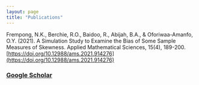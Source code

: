 ```yaml
---
layout: page
title: "Publications"
---
```




Frempong, N.K., Berchie, R.O., Baidoo, R., Abijah, B.A., & Oforiwaa-Amanfo, O.Y. (2021). A Simulation Study to Examine the Bias of Some Sample Measures of Skewness. Applied Mathematical Sciences, 15(4), 189-200. [https://doi.org/10.12988/ams.2021.914276](https://doi.org/10.12988/ams.2021.914276)




### [Google Scholar](https://scholar.google.com/citations?view_op=list_works&hl=en&hl=en&user=a24c5_0AAAAJ)
